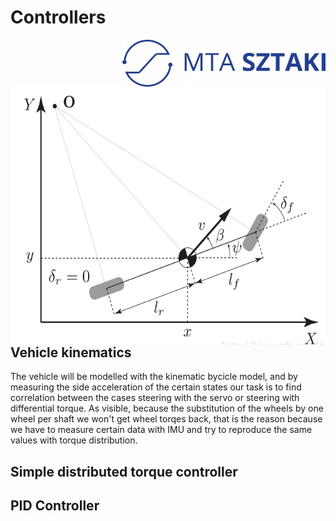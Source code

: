 # Controllers
<img align="right" width="325" height="75" src="https://github.com/istvan-knab/jarmuiranyitas_2/blob/main/Old%20Documentation/Pictures/sztaki_logo_kek.png">
<img align="left" width="573" height="413" src="https://github.com/istvan-knab/jarmuiranyitas_2/blob/main/Old%20Documentation/Pictures/Kinematic-model-general-bicycle-model.ppm"></br></br></br></br>


## Vehicle kinematics
The vehicle will be modelled with the kinematic bycicle model, and by measuring the side acceleration  of the certain states our task is to find correlation between the cases steering with the servo or steering with differential torque. As visible, because the substitution of the wheels by one wheel per shaft we won't get wheel torqes back, that is the reason because we have to measure certain data with IMU and try to reproduce the same values with torque distribution.
## Simple distributed torque controller
## PID Controller
